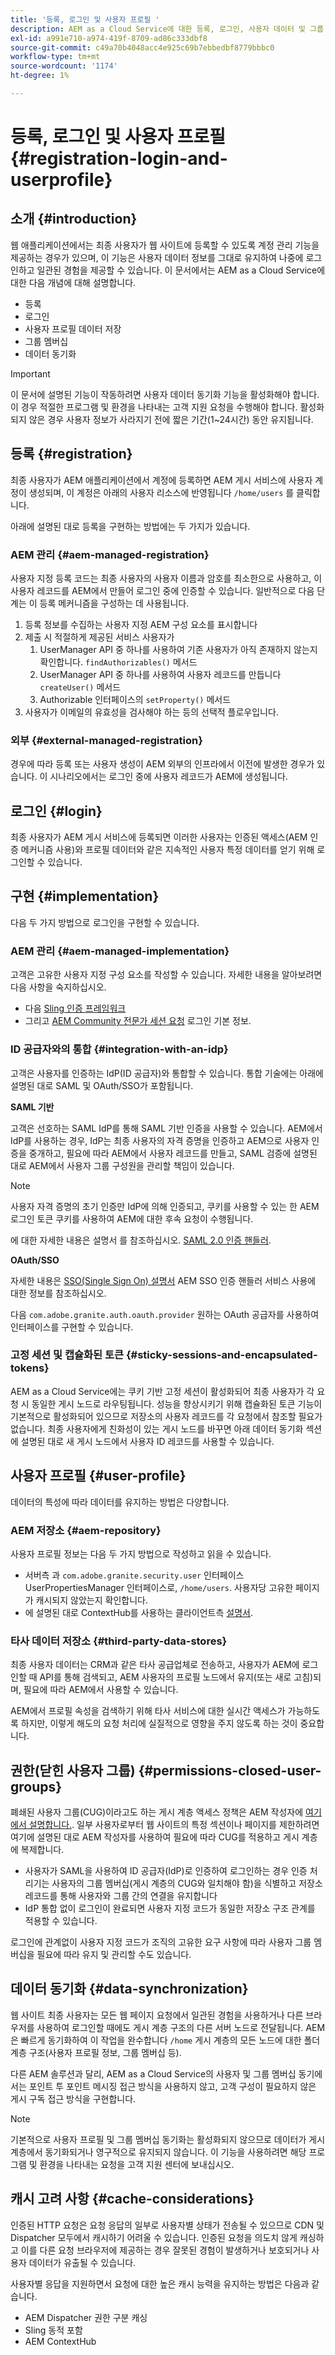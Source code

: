 ```yaml
---
title: '등록, 로그인 및 사용자 프로필 '
description: AEM as a Cloud Service에 대한 등록, 로그인, 사용자 데이터 및 그룹 동기화에 대해 알아봅니다.
exl-id: a991e710-a974-419f-8709-ad86c333dbf8
source-git-commit: c49a70b4048acc4e925c69b7ebbedbf8779bbbc0
workflow-type: tm+mt
source-wordcount: '1174'
ht-degree: 1%

---
```


# 등록, 로그인 및 사용자 프로필 {#registration-login-and-userprofile}

## 소개 {#introduction}

웹 애플리케이션에서는 최종 사용자가 웹 사이트에 등록할 수 있도록 계정 관리 기능을 제공하는 경우가 있으며, 이 기능은 사용자 데이터 정보를 그대로 유지하여 나중에 로그인하고 일관된 경험을 제공할 수 있습니다. 이 문서에서는 AEM as a Cloud Service에 대한 다음 개념에 대해 설명합니다.

* 등록
* 로그인
* 사용자 프로필 데이터 저장
* 그룹 멤버십
* 데이터 동기화

>[!IMPORTANT]
>
>이 문서에 설명된 기능이 작동하려면 사용자 데이터 동기화 기능을 활성화해야 합니다. 이 경우 적절한 프로그램 및 환경을 나타내는 고객 지원 요청을 수행해야 합니다. 활성화되지 않은 경우 사용자 정보가 사라지기 전에 짧은 기간(1~24시간) 동안 유지됩니다.

## 등록 {#registration}

최종 사용자가 AEM 애플리케이션에서 계정에 등록하면 AEM 게시 서비스에 사용자 계정이 생성되며, 이 계정은 아래의 사용자 리소스에 반영됩니다 `/home/users` 를 클릭합니다.

아래에 설명된 대로 등록을 구현하는 방법에는 두 가지가 있습니다.

### AEM 관리 {#aem-managed-registration}

사용자 지정 등록 코드는 최종 사용자의 사용자 이름과 암호를 최소한으로 사용하고, 이 사용자 레코드를 AEM에서 만들어 로그인 중에 인증할 수 있습니다. 일반적으로 다음 단계는 이 등록 메커니즘을 구성하는 데 사용됩니다.

1. 등록 정보를 수집하는 사용자 지정 AEM 구성 요소를 표시합니다
1. 제출 시 적절하게 제공된 서비스 사용자가
   1. UserManager API 중 하나를 사용하여 기존 사용자가 아직 존재하지 않는지 확인합니다. `findAuthorizables()` 메서드
   1. UserManager API 중 하나를 사용하여 사용자 레코드를 만듭니다 `createUser()` 메서드
   1. Authorizable 인터페이스의 `setProperty()` 메서드
1. 사용자가 이메일의 유효성을 검사해야 하는 등의 선택적 플로우입니다.

### 외부 {#external-managed-registration}

경우에 따라 등록 또는 사용자 생성이 AEM 외부의 인프라에서 이전에 발생한 경우가 있습니다. 이 시나리오에서는 로그인 중에 사용자 레코드가 AEM에 생성됩니다.

## 로그인 {#login}

최종 사용자가 AEM 게시 서비스에 등록되면 이러한 사용자는 인증된 액세스(AEM 인증 메커니즘 사용)와 프로필 데이터와 같은 지속적인 사용자 특정 데이터를 얻기 위해 로그인할 수 있습니다.

## 구현 {#implementation}

다음 두 가지 방법으로 로그인을 구현할 수 있습니다.

### AEM 관리 {#aem-managed-implementation}

고객은 고유한 사용자 지정 구성 요소를 작성할 수 있습니다. 자세한 내용을 알아보려면 다음 사항을 숙지하십시오.

* 다음 [Sling 인증 프레임워크](https://sling.apache.org/documentation/the-sling-engine/authentication/authentication-framework.html)
* 그리고 [AEM Community 전문가 세션 요청](http://bit.ly/ATACEFeb15) 로그인 기본 정보.

### ID 공급자와의 통합 {#integration-with-an-idp}

고객은 사용자를 인증하는 IdP(ID 공급자)와 통합할 수 있습니다. 통합 기술에는 아래에 설명된 대로 SAML 및 OAuth/SSO가 포함됩니다.

**SAML 기반**

고객은 선호하는 SAML IdP를 통해 SAML 기반 인증을 사용할 수 있습니다. AEM에서 IdP를 사용하는 경우, IdP는 최종 사용자의 자격 증명을 인증하고 AEM으로 사용자 인증을 중개하고, 필요에 따라 AEM에서 사용자 레코드를 만들고, SAML 검증에 설명된 대로 AEM에서 사용자 그룹 구성원을 관리할 책임이 있습니다.

>[!NOTE]
>
>사용자 자격 증명의 초기 인증만 IdP에 의해 인증되고, 쿠키를 사용할 수 있는 한 AEM 로그인 토큰 쿠키를 사용하여 AEM에 대한 후속 요청이 수행됩니다.

에 대한 자세한 내용은 설명서 를 참조하십시오. [SAML 2.0 인증 핸들러](https://experienceleague.adobe.com/docs/experience-manager-learn/cloud-service/authentication/saml-2-0.html).

**OAuth/SSO**

자세한 내용은 [SSO(Single Sign On) 설명서](https://experienceleague.adobe.com/docs/experience-manager-65/deploying/configuring/single-sign-on.html) AEM SSO 인증 핸들러 서비스 사용에 대한 정보를 참조하십시오.

다음 `com.adobe.granite.auth.oauth.provider` 원하는 OAuth 공급자를 사용하여 인터페이스를 구현할 수 있습니다.

### 고정 세션 및 캡슐화된 토큰 {#sticky-sessions-and-encapsulated-tokens}

AEM as a Cloud Service에는 쿠키 기반 고정 세션이 활성화되어 최종 사용자가 각 요청 시 동일한 게시 노드로 라우팅됩니다. 성능을 향상시키기 위해 캡슐화된 토큰 기능이 기본적으로 활성화되어 있으므로 저장소의 사용자 레코드를 각 요청에서 참조할 필요가 없습니다. 최종 사용자에게 친화성이 있는 게시 노드를 바꾸면 아래 데이터 동기화 섹션에 설명된 대로 새 게시 노드에서 사용자 ID 레코드를 사용할 수 있습니다.

## 사용자 프로필 {#user-profile}

데이터의 특성에 따라 데이터를 유지하는 방법은 다양합니다.

### AEM 저장소 {#aem-repository}

사용자 프로필 정보는 다음 두 가지 방법으로 작성하고 읽을 수 있습니다.

* 서버측 과 `com.adobe.granite.security.user` 인터페이스 UserPropertiesManager 인터페이스로, `/home/users`. 사용자당 고유한 페이지가 캐시되지 않았는지 확인합니다.
* 에 설명된 대로 ContextHub를 사용하는 클라이언트측 [설명서](https://experienceleague.adobe.com/docs/experience-manager-cloud-service/implementing/personalization/contexthub.html?lang=en#personalization).

### 타사 데이터 저장소 {#third-party-data-stores}

최종 사용자 데이터는 CRM과 같은 타사 공급업체로 전송하고, 사용자가 AEM에 로그인할 때 API를 통해 검색되고, AEM 사용자의 프로필 노드에서 유지(또는 새로 고침)되며, 필요에 따라 AEM에서 사용할 수 있습니다.

AEM에서 프로필 속성을 검색하기 위해 타사 서비스에 대한 실시간 액세스가 가능하도록 하지만, 이렇게 해도의 요청 처리에 실질적으로 영향을 주지 않도록 하는 것이 중요합니다.

## 권한(닫힌 사용자 그룹) {#permissions-closed-user-groups}

폐쇄된 사용자 그룹(CUG)이라고도 하는 게시 계층 액세스 정책은 AEM 작성자에 [여기에서 설명합니다.](https://experienceleague.adobe.com/docs/experience-manager-65/administering/security/cug.html?lang=en#applying-your-closed-user-group-to-content-pages). 일부 사용자로부터 웹 사이트의 특정 섹션이나 페이지를 제한하려면 여기에 설명된 대로 AEM 작성자를 사용하여 필요에 따라 CUG를 적용하고 게시 계층에 복제합니다.

* 사용자가 SAML을 사용하여 ID 공급자(IdP)로 인증하여 로그인하는 경우 인증 처리기는 사용자의 그룹 멤버십(게시 계층의 CUG와 일치해야 함)을 식별하고 저장소 레코드를 통해 사용자와 그룹 간의 연결을 유지합니다
* IdP 통합 없이 로그인이 완료되면 사용자 지정 코드가 동일한 저장소 구조 관계를 적용할 수 있습니다.

로그인에 관계없이 사용자 지정 코드가 조직의 고유한 요구 사항에 따라 사용자 그룹 멤버십을 필요에 따라 유지 및 관리할 수도 있습니다.

## 데이터 동기화 {#data-synchronization}

웹 사이트 최종 사용자는 모든 웹 페이지 요청에서 일관된 경험을 사용하거나 다른 브라우저를 사용하여 로그인할 때에도 게시 계층 구조의 다른 서버 노드로 전달됩니다. AEM은 빠르게 동기화하여 이 작업을 완수합니다 `/home` 게시 계층의 모든 노드에 대한 폴더 계층 구조(사용자 프로필 정보, 그룹 멤버십 등).

다른 AEM 솔루션과 달리, AEM as a Cloud Service의 사용자 및 그룹 멤버십 동기에서는 포인트 투 포인트 메시징 접근 방식을 사용하지 않고, 고객 구성이 필요하지 않은 게시 구독 접근 방식을 구현합니다.

>[!NOTE]
>
>기본적으로 사용자 프로필 및 그룹 멤버십 동기화는 활성화되지 않으므로 데이터가 게시 계층에서 동기화되거나 영구적으로 유지되지 않습니다. 이 기능을 사용하려면 해당 프로그램 및 환경을 나타내는 요청을 고객 지원 센터에 보내십시오.

## 캐시 고려 사항 {#cache-considerations}

인증된 HTTP 요청은 요청 응답의 일부로 사용자별 상태가 전송될 수 있으므로 CDN 및 Dispatcher 모두에서 캐시하기 어려울 수 있습니다. 인증된 요청을 의도치 않게 캐싱하고 이를 다른 요청 브라우저에 제공하는 경우 잘못된 경험이 발생하거나 보호되거나 사용자 데이터가 유출될 수 있습니다.

사용자별 응답을 지원하면서 요청에 대한 높은 캐시 능력을 유지하는 방법은 다음과 같습니다.

* AEM Dispatcher 권한 구분 캐싱
* Sling 동적 포함
* AEM ContextHub
